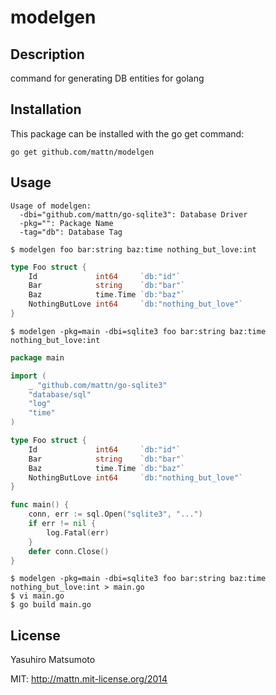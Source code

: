 modelgen
========

Description
-----------

command for generating DB entities for golang

Installation
------------

This package can be installed with the go get command:

    go get github.com/mattn/modelgen
    
Usage
-----

```
Usage of modelgen:
  -dbi="github.com/mattn/go-sqlite3": Database Driver
  -pkg="": Package Name
  -tag="db": Database Tag
```

```
$ modelgen foo bar:string baz:time nothing_but_love:int
```

```go
type Foo struct {
	Id             int64     `db:"id"`
	Bar            string    `db:"bar"`
	Baz            time.Time `db:"baz"`
	NothingButLove int64     `db:"nothing_but_love"`
}
```

```
$ modelgen -pkg=main -dbi=sqlite3 foo bar:string baz:time nothing_but_love:int
```

```go
package main

import (
	_ "github.com/mattn/go-sqlite3"
	"database/sql"
	"log"
	"time"
)

type Foo struct {
	Id             int64     `db:"id"`
	Bar            string    `db:"bar"`
	Baz            time.Time `db:"baz"`
	NothingButLove int64     `db:"nothing_but_love"`
}

func main() {
	conn, err := sql.Open("sqlite3", "...")
	if err != nil {
		log.Fatal(err)
	}
	defer conn.Close()
}
```

```
$ modelgen -pkg=main -dbi=sqlite3 foo bar:string baz:time nothing_but_love:int > main.go
$ vi main.go
$ go build main.go
```

License
-------

Yasuhiro Matsumoto

MIT: http://mattn.mit-license.org/2014
